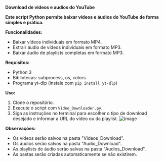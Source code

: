  **Download de videos e audios do YouTube**

**Este script Python permite baixar vídeos e áudios do YouTube de forma simples e prática.**

**Funcionalidades:**

- Baixar vídeos individuais em formato MP4.
- Extrair áudio de vídeos individuais em formato MP3.
- Baixar áudio  de playlists   completas em formato MP3.

**Requisitos:**

- Python 3
- Bibliotecas: subprocess, os, colors
- Programa yt-dlp (instale com `pip install yt-dlp`)

**Uso:**

1. Clone o repositório.
2. Execute o script com `Video_Downloader.py`.
3. Siga as instruções no terminal para escolher o tipo de download desejado e informar a URL do vídeo ou da playlist.
   ![image](https://github.com/GuilhermeTart/Video-Downloader/assets/136984328/1b5a13b3-223c-47ee-839e-7e24506f225c)


**Observações:**

- Os vídeos serão salvos na pasta "Videos_Download".
- Os áudios serão salvos na pasta "Audio_Download".
- As playlists de áudio serão salvas na pasta "Audios_Download".
- As pastas serão criadas automaticamente se não existirem.


